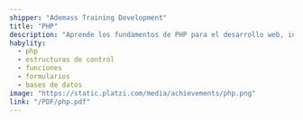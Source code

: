 ```yaml
---
shipper: "Ademass Training Development"
title: "PHP"
description: "Aprende los fundamentos de PHP para el desarrollo web, incluyendo sintaxis básica, manejo de formularios, estructuras de control, funciones y conexión con bases de datos."
habylity:
  - php
  - estructuras de control
  - funciones
  - formularios
  - bases de datos
image: "https://static.platzi.com/media/achievements/php.png"
link: "/PDF/php.pdf"
---
```

